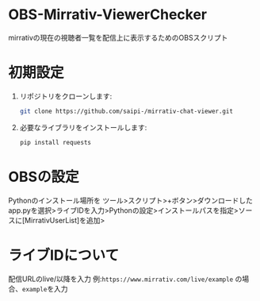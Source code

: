 # OBS-Mirrativ-ViewerChecker
mirrativの現在の視聴者一覧を配信上に表示するためのOBSスクリプト

# 初期設定
1. リポジトリをクローンします:
    ```bash
    git clone https://github.com/saipi-/mirrativ-chat-viewer.git
    ```

2. 必要なライブラリをインストールします:
    ```bash
    pip install requests
    ```


# OBSの設定

Pythonのインストール場所を
ツール>スクリプト>+ボタン>ダウンロードしたapp.pyを選択>ライブIDを入力>Pythonの設定>インストールパスを指定>ソースに[MirrativUserList]を追加>


# ライブIDについて

配信URLのlive/以降を入力
例:`https://www.mirrativ.com/live/example` の場合、`example`を入力
